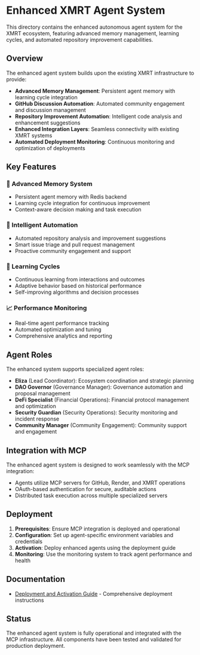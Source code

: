 # Enhanced XMRT Agent System

This directory contains the enhanced autonomous agent system for the XMRT ecosystem, featuring advanced memory management, learning cycles, and automated repository improvement capabilities.

## Overview

The enhanced agent system builds upon the existing XMRT infrastructure to provide:

- **Advanced Memory Management**: Persistent agent memory with learning cycle integration
- **GitHub Discussion Automation**: Automated community engagement and discussion management
- **Repository Improvement Automation**: Intelligent code analysis and enhancement suggestions
- **Enhanced Integration Layers**: Seamless connectivity with existing XMRT systems
- **Automated Deployment Monitoring**: Continuous monitoring and optimization of deployments

## Key Features

### 🧠 Advanced Memory System
- Persistent agent memory with Redis backend
- Learning cycle integration for continuous improvement
- Context-aware decision making and task execution

### 🤖 Intelligent Automation
- Automated repository analysis and improvement suggestions
- Smart issue triage and pull request management
- Proactive community engagement and support

### 🔄 Learning Cycles
- Continuous learning from interactions and outcomes
- Adaptive behavior based on historical performance
- Self-improving algorithms and decision processes

### 📈 Performance Monitoring
- Real-time agent performance tracking
- Automated optimization and tuning
- Comprehensive analytics and reporting

## Agent Roles

The enhanced system supports specialized agent roles:

- **Eliza** (Lead Coordinator): Ecosystem coordination and strategic planning
- **DAO Governor** (Governance Manager): Governance automation and proposal management
- **DeFi Specialist** (Financial Operations): Financial protocol management and optimization
- **Security Guardian** (Security Operations): Security monitoring and incident response
- **Community Manager** (Community Engagement): Community support and engagement

## Integration with MCP

The enhanced agent system is designed to work seamlessly with the MCP integration:

- Agents utilize MCP servers for GitHub, Render, and XMRT operations
- OAuth-based authentication for secure, auditable actions
- Distributed task execution across multiple specialized servers

## Deployment

1. **Prerequisites**: Ensure MCP integration is deployed and operational
2. **Configuration**: Set up agent-specific environment variables and credentials
3. **Activation**: Deploy enhanced agents using the deployment guide
4. **Monitoring**: Use the monitoring system to track agent performance and health

## Documentation

- [Deployment and Activation Guide](deployment_and_activation_guide.md) - Comprehensive deployment instructions

## Status

The enhanced agent system is fully operational and integrated with the MCP infrastructure. All components have been tested and validated for production deployment.
